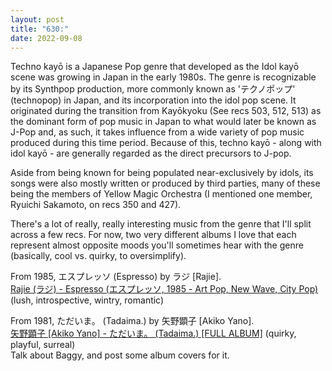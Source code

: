 ```yaml
---
layout: post
title: "630:"
date: 2022-09-08
---
```


Techno kayō is a Japanese Pop genre that developed as the Idol kayō scene was growing in Japan in the early 1980s. The genre is recognizable by its Synthpop production, more commonly known as 'テクノポップ' (technopop) in Japan, and its incorporation into the idol pop scene. It originated during the transition from Kayōkyoku (See recs 503, 512, 513\) as the dominant form of pop music in Japan to what would later be known as J-Pop and, as such, it takes influence from a wide variety of pop music produced during this time period. Because of this, techno kayō \- along with idol kayō \- are generally regarded as the direct precursors to J-pop.

Aside from being known for being populated near-exclusively by idols, its songs were also mostly written or produced by third parties, many of these being the members of Yellow Magic Orchestra (I mentioned one member, Ryuichi Sakamoto, on recs 350 and 427).

There's a lot of really, really interesting music from the genre that I'll split across a few recs. For now, two very different albums I love that each represent almost opposite moods you'll sometimes hear with the genre (basically, cool vs. quirky, to oversimplify).

From 1985, エスプレッソ (Espresso) by ラジ \[Rajie\].  
[Rajie (ラジ) \- Espresso (エスプレッソ, 1985 \- Art Pop, New Wave, City Pop)](https://youtu.be/K7v_clIFE60?t=559) (lush, introspective, wintry, romantic)

From 1981, ただいま。 (Tadaima.) by 矢野顕子 \[Akiko Yano\].  
[矢野顕子 \[Akiko Yano\] \- ただいま。 (Tadaima.) \[FULL ALBUM\]](https://youtu.be/k6aYndLoZGs) (quirky, playful, surreal)  
Talk about Baggy, and post some album covers for it.
